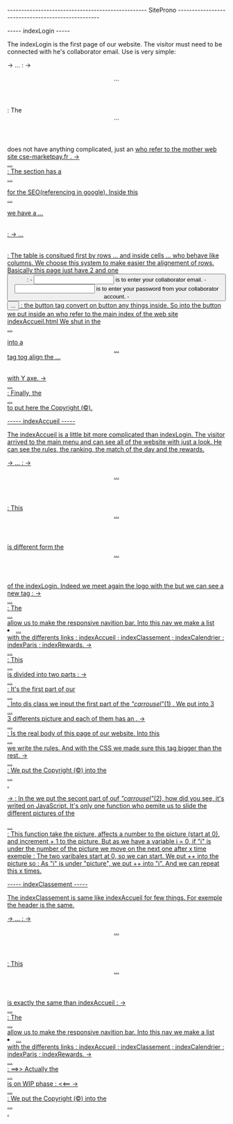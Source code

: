 -------------------------------------------------- SiteProno --------------------------------------------------


----- indexLogin -----


The indexLogin is the first page of our website. The visitor must need to be connected with he's collaborator email. Use is very simple:

-> <body>...</body> :
    -> <header>...</header> :
        The <header>...</header> does not have anything complicated, just an <a href=""> who refer to the mother web site cse-marketpay.fr .
    -> <section>...</section> :
        The section has a <form>...</form> for the SEO(referencing in google). Inside this <form>...</form> we have a <table>...</table>:
        -> <table>...</table>:
            The table is consitued first by rows <tr>...</tr> and inside cells <td>...</td> who behave like columns.
            We choose this system to make easier the alignement of rows.
            Basically this page just have 2 <inputs> and one <button>:
                - <input type="email"> is to enter your collaborator email.
                - <input type="password"> is to enter your password from your collaborator account.
                - <button> ... </button> :  the button tag convert on button any things inside. So into the button we put                                   inside an <a href="..."> who refer to the main index of the web site                                            indexAccueil.html
        We shut in the <form>...</form> into a <center>...</center> tag tog align the <table>...</table> with Y axe.
    -> <footer>...</footer> :
        Finally, the <footer>...</footer> to put here the Copyright (©).


----- indexAccueil -----


The indexAccueil is a little bit more complicated than indexLogin. The visitor arrived to the main menu and can see all of the website with just a look. He can see the rules, the ranking, the match of the day and the rewards.

-> <body>...</body> :
    -> <header>...</header> :
        This <header>...</header> is different form the <header>...</header> of the indexLogin. Indeed we meet again the logo with the <a href=""> but we can see a new tag :
        -> <nav>...</nav> :
            The <nav>...</nav> allow us to make the responsive navition bar. Into this nav we make a list <li>...</li> with the differents links : indexAccueil ; indexClassement ; indexCalendrier ; indexParis ; indexRewards.
    -> <section>...</section> :
        This <section>...</section> is divided into two parts :
        -> <aside class="g1">...</aside> :
            It's the first part of our <section>...</section>. Into dis class we input the first part of the _"carrousel"_(1) . We put into 3 <div>...</div> 3 differents picture and each of them has an <a href="">.
        -> <article class="g2Conteneur">...</article> :
            Is the real body of this page of our website. Into this <article>...</article> we write the rules. And with the CSS we made sure this tag bigger than the rest.
    -> <footer>...</footer> :
        We put the Copyright (©) into the <footer>...</footer>.

-> <script>...</script> :
    In the <script>...</script> we put the secont part of ouf _"carrousel"_(2), how did you see, it's writed on JavaScript. It's only one function who pemite us to slide the different pictures of the <aside>...</aside>:
        This function take the picture, affects a number to the picture (start at 0), and increment + 1 to the picture. But as we have a variable  i = 0, if "i" is under the number of the picture we move on the next one after x time exemple :
            <script>
                var picture = 0;
                var i = 0; 
            </script>
        The two varibales start at 0, so we can start. We put ++ into the picture so :
            <script>
                var picture = 1;
                var i = 0;
            </script>
        As "i" is under "picture", we put ++ into "i".
            <script>
                var picture = 1;
                var i = 1;
            </script>
        And we can repeat this <script>...</script> x times.


----- indexClassement -----


The indexClassement is same like indexAccueil for few things. For exemple the header is the same.

-> <body>...</body> :
    -> <header>...</header> :
        This <header>...</header> is exactly the same than indexAccueil :
        -> <nav>...</nav> :
            The <nav>...</nav> allow us to make the responsive navition bar. Into this nav we make a list <li>...</li> with the differents links : indexAccueil ; indexClassement ; indexCalendrier ; indexParis ; indexRewards.
    -> <section>...</section> :
        ==>> Actually the <section>...</section> is on WIP phase : <<==
    -> <footer>...</footer> :
        We put the Copyright (©) into the <footer>...</footer>.
     
